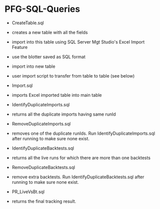 # PFG-SQL-Queries

* CreateTable.sql
 * creates a new table with all the fields
 * import into this table using SQL Server Mgt Studio's Excel Import Feature
 * use the blotter saved as SQL format
 * import into new table
 * user import script to transfer from table to table (see below)  

* Import.sql
 * imports Excel imported table into main table
* IdentifyDuplicateImports.sql
 * returns all the duplicate imports having same runId
* RemoveDuplicateImports.sql
 * removes one of the duplicate runIds. Run IdentifyDuplicateImports.sql after running to make sure none exist.
* IdentifyDuplicateBacktests.sql
 * returns all the live runs for which there are more than one backtests
* RemoveDuplicateBacktests.sql
 * remove extra backtests. Run IdentifyDuplicateBacktests.sql after running to make sure none exist.
* PR_LiveVsBt.sql
 * returns the final tracking result. 

